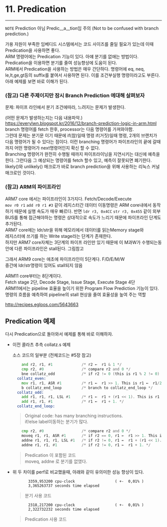 
# 11. Predication  
----

`NOTE` Prediction 아님 Predic__a__tion임 주의 (Not to be confused with branch prediction.)

가용 자원이 부족한 임베디드 시스템에서는 코드 사이즈를 줄일 필요가 있는데 이때 Predication을 사용하면 좋다.  
ARM 명령어에는 Predication 기능이 있다. 아얘 분기를 없애는 방법이다.  Predication을 이용하면 분기를 줄여 성능향상에 도움이 된다.  
ARM에서 Predication을 사용하는 방법은 매우 간단하다. 명령어에 eq, neq, le,lt,ge,gt등의 suffix를 붙여서 사용하면 된다. 이를 조건부실행 명령이라고도 부른다.  아래 예제를 보면 바로 이해가 된다.  
  
### (참고) 다른 주제이지만 잠시 Branch Prediction 에대해 살펴보자  

문제: 파이프 라인에서 분기 조건에따라, 느려지는 문제가 발생한다.  
  
(어떤 문제가 발생하는지는 다음 내용파악.)  
https://everylwn.blogspot.kr/2016/12/branch-prediction-logic-in-arm.html  
branch 명령어를 fetch 한후, processor는 다음 명령어를 가져와야함.  
그런데 문제는 분기문 이기 때문에 if(참)일때 명령 if(거짓)일때 명령,  2개의 브랜치가 다음 명령어가 될 수 있다는 점이다. 이런 branching 명령어가 파이프라인의 끝에 갈때까지 어떤 명령어가 next명령어인지 확신 할 수 없다.  
Branching 명령어가 완전히 수행될 때까지 파이프라이닝을 지연시키는 대신에 예측을 한다. 그런다음 그 예상되는 명령어를 fetch 할수 있고, 예측이 잘못되면 폐기한다.   
likely()와 unlikely() 매크로가 바로 branch prediction을 위해 사용하는 리눅스 커널 매크로인 것이다.   
  
### (참고) ARM의 파이프라인  
  
ARM7 core 에서는 파이프라인이 3가지다. Fetch/Decode/Execute  
`mov r0 r1` `add r0 r1 #3` 같이 레지스터간 데이터 이동명령은 ARM core내에서 동작하기 때문에 실행 속도가 매우 빠르다. 반면 `ldr r3, 0x4CC` `str r3, 0x455` 같이 외부 BUS를 통해 접근해야하는 명령은 상대적으로 속도가 느리기 때문에 파이프라인 단계도 추가된다.  
ARM7 core에는 ldr/str을 위해 메모리에서 데이터를 읽는Memory stage와  
레지스터에 쓰기를 하는 Write stage라는 단계가 존재한다.   
하지만 ARM7 core자체는 3단계의 파이프 라인만 있기 때문에 이 M과W가 수행되는동안에 다른 파이프라인은 stall된다. 그림참고  
  
그래서 ARM9 core는 애초에 파이프라인이 5단계다. F/D/E/M/W   
중간에 ldr/str명령이 있어도 stall되지 않음  
  
ARM11 core부터는 8단계이다.  
Fetch stage 2단, Decode Stage, Issue Stage, Execute Stage 4단  
ARM11에서는 pipeline 효율을 높이기 위한 Program Flow Prediction 기능이 있다. 명령의 흐름을 예측하여 pipeline의 stall 현상을 줄여 효율성을 높여 주는 역할  
  
http://recipes.egloos.com/5643663  
  
## Predication 예제  

다시 Predication으로 돌아와서 예제를 통해 바로 이해하자.  
  
- 이전 콜라츠 추측 collatz.s 예제
  
	소스 코드의 일부분 (전체코드는 #5장 참고)  
	  
	```asm  
	    and r2, r1, #1             /* r2 ←  r1 & 1 */  
	    cmp r2, #0                 /* compare r2 and 0 */  
	    bne collatz_odd            /* if r2 != 0 (this is r1 % 2 != 0) branch to collatz_odd */  
	  collatz_even:  
	    mov r1, r1, ASR #1         /* r1 ←  r1 >> 1. This is r1 ←  r1/2 */  
	    b collatz_end_loop         /* branch to collatz_end_loop */  
	  collatz_odd:  
	    add r1, r1, r1, LSL #1     /* r1 ←  r1 + (r1 << 1). This is r1 ←  3*r1 */  
	    add r1, r1, #1             /* r1 ←  r1 + 1. */  
	  collatz_end_loop:  
	```  
	> Original code: has many branching instructions.  
	> if/else label이동하는 분기가 많다.  
	  
	```asm  
	    cmp r2, #0                 /* compare r2 and 0 */  
	    moveq r1, r1, ASR #1       /* if r2 == 0, r1 ←  r1 >> 1. This is r1 ←  r1/2 */  
	    addne r1, r1, r1, LSL #1   /* if r2 != 0, r1 ←  r1 + (r1 << 1). This is r1 ←  3*r1 */  
	    addne r1, r1, #1           /* if r2 != 0, r1 ←  r1 + 1. */  
	```  
	> Predication 이 포함된 코드  
	> moveq, addne 로 분기를 없앴다.  
  
  
- 위 두 차이를 perf로 비교했을때, 아래와 같이 유의미한 성능 향상이 있다.  
  
	```  
	       3359,953200 cpu-clock                  ( +-  0,01% )  
	       3,365263737 seconds time elapsed      
	```  
	> 분기 사용 코드  
	  
	```  
	       2318,217200 cpu-clock                  ( +-  0,01% )  
	       2,322732232 seconds time elapsed           
	```  
	> Predication 사용 코드  
  
  
  
  
